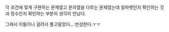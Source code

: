 각 조건에 맞게 구현하는 문제였고 문자열을 다루는 문제였는데 알파벳인지 확인하는 것과 정수인지 확인하는 부분이 생각이 안났다.

그래서 이틀이나 걸려서 풀고말았다... 반성한다.ㅜㅜ